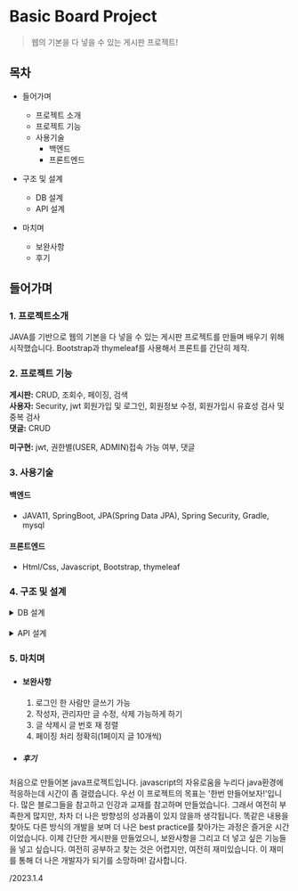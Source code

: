 # Basic Board Project
> 웹의 기본을 다 넣을 수 있는 게시판 프로젝트! 

## 목차
- 들어가며
  - 프로젝트 소개
  - 프로젝트 기능
  - 사용기술
    - 백엔드
    - 프론트엔드

- 구조 및 설계
  - DB 설계
  - API 설계

- 마치며
  - 보완사항
  - 후기


## 들어가며
### 1. 프로젝트소개
JAVA를 기반으로 웹의 기본을 다 넣을 수 있는 게시판 프로젝트를 만들며 배우기 위해 시작했습니다.
Bootstrap과 thymeleaf를 사용해서 프론트를 간단히 제작.
### 2. 프로젝트 기능
**게시판:** CRUD, 조회수, 페이징, 검색  
**사용자:** Security, jwt 회원가입 및 로그인, 회원정보 수정, 회원가입시 유효성 검사 및 중복 검사  
**댓글:** CRUD  

**미구현:** jwt, 권한별(USER, ADMIN)접속 가능 여부, 댓글

### 3. 사용기술
#### 백엔드
  - JAVA11, SpringBoot, JPA(Spring Data JPA), Spring Security, Gradle, mysql  
#### 프론트엔드
  - Html/Css, Javascript, Bootstrap, thymeleaf

### 4. 구조 및 설계
  <details>
    <summary>DB 설계</summary>
    
![DBarchitecture](./img/DBarchitecture.png)  
  
  </details>
  <br />
  <details>
  
  <summary>API 설계</summary>
  
![boardAPI](./img/boardAPI.png)
![userAPI](./img/userAPI.png)
  </details>
  
### 5. 마치며
  - #### 보완사항
    1. 로그인 한 사람만 글쓰기 가능
    2. 작성자, 관리자만 글 수정, 삭제 가능하게 하기
    3. 글 삭제시 글 번호 재 정렬
    4. 페이징 처리 정확히(1페이지 글 10개씩)


  - ##### 후기
처음으로 만들어본 java프로젝트입니다. javascript의 자유로움을 누리다 java환경에 적응하는데 시간이 좀 걸렸습니다.
우선 이 프로젝트의 목표는 '한번 만들어보자!'입니다. 
많은 블로그들을 참고하고 인강과 교재를 참고하며 만들었습니다. 
그래서 여전히 부족한게 많지만, 차차 더 나은 방향성의 성과품이 있지 않을까 생각됩니다.
똑같은 내용을 찾아도 다른 방식의 개발을 보며 더 나은 best practice를 찾아가는 과정은 즐거운 시간이었습니다.
이제 간단한 게시판을 만들었으니, 보완사항을 그리고 더 넣고 싶은 기능들을 넣고 싶습니다.
여전히 공부하고 찾는 것은 어렵지만, 여전히 재미있습니다.
이 재미를 통해 더 나은 개발자가 되기를 소망하며!
감사합니다.

/2023.1.4
